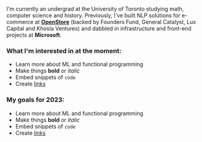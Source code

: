 I'm currently an undergrad at the University of Toronto studying math, computer science and history. Previously, I've built NLP solutions for e-commerce at [<ins>**OpenStore**</ins>](https://open.store) (backed by Founders Fund, General Catalyst, Lux Capital and Khosla Ventures) and dabbled in infrastructure  and front-end projects at **Microsoft**.




### What I'm interested in at the moment:
  * Learn more about ML and functional programming
  * Make things **bold** or *italic*
  * Embed snippets of `code`
  * Create [links](/)

### My goals for 2023:

  * Learn more about ML and functional programming
  * Make things **bold** or *italic*
  * Embed snippets of `code`
  * Create [links](/)